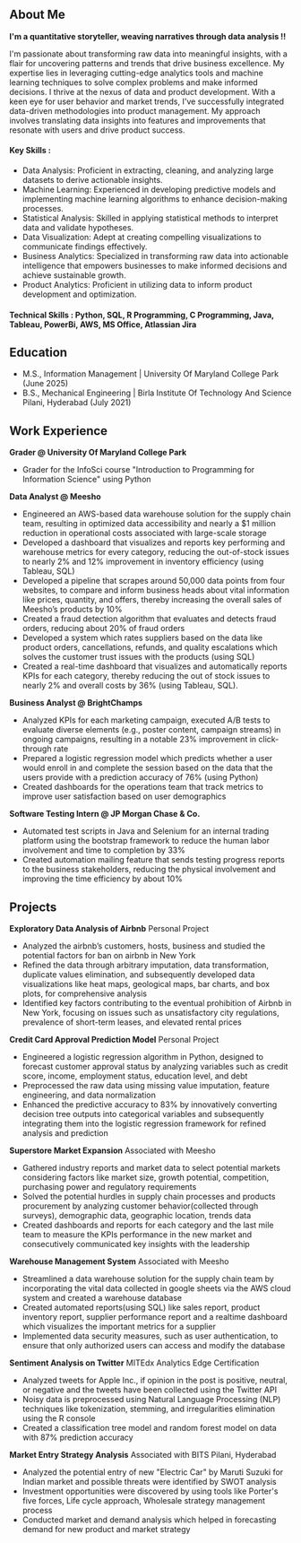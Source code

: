 ## About Me
**I'm a quantitative storyteller, weaving narratives through data analysis !!**

I'm passionate about transforming raw data into meaningful insights, with a flair for uncovering patterns and trends that drive business excellence. My expertise lies in leveraging cutting-edge analytics tools and machine learning techniques to solve complex problems and make informed decisions. I thrive at the nexus of data and product development. With a keen eye for user behavior and market trends, I've successfully integrated data-driven methodologies into product management. My approach involves translating data insights into features and improvements that resonate with users and drive product success.

#### Key Skills :
- Data Analysis: Proficient in extracting, cleaning, and analyzing large datasets to derive actionable insights.
- Machine Learning: Experienced in developing predictive models and implementing machine learning algorithms to enhance decision-making processes.
- Statistical Analysis: Skilled in applying statistical methods to interpret data and validate hypotheses.
- Data Visualization: Adept at creating compelling visualizations to communicate findings effectively.
- Business Analytics: Specialized in transforming raw data into actionable intelligence that empowers businesses to make informed decisions and achieve sustainable growth.
- Product Analytics: Proficient in utilizing data to inform product development and optimization.

#### Technical Skills : Python, SQL, R Programming, C Programming, Java, Tableau, PowerBi, AWS, MS Office, Atlassian Jira

## Education
- M.S., Information Management | University Of Maryland College Park (June 2025)
- B.S., Mechanical Engineering | Birla Institute Of Technology And Science Pilani, Hyderabad (July 2021)

## Work Experience
**Grader @ University Of Maryland College Park**
- Grader for the InfoSci course "Introduction to Programming for Information Science" using Python

**Data Analyst @ Meesho**
- Engineered an AWS-based data warehouse solution for the supply chain team, resulting in optimized data accessibility and nearly  a $1 million reduction in operational costs associated with large-scale storage
- Developed a dashboard that visualizes and reports key performing and warehouse metrics for every category, reducing the out-of-stock issues to nearly 2% and 12% improvement in inventory efficiency (using Tableau, SQL)
- Developed a pipeline that scrapes around 50,000 data points from four websites, to compare and inform business heads about vital information like prices, quantity, and offers, thereby increasing the overall sales of Meesho’s products by 10%
- Created a fraud detection algorithm that evaluates and detects fraud orders, reducing about 20% of fraud orders
- Developed a system which rates suppliers based on the data like product orders, cancellations, refunds, and quality escalations which solves the customer trust issues with the products (using SQL)
- Created a real-time dashboard that visualizes and automatically reports KPIs for each category, thereby reducing the out of stock issues to nearly 2% and overall costs by 36% (using Tableau, SQL).

**Business Analyst @ BrightChamps**
- Analyzed KPIs for each marketing campaign, executed A/B tests to evaluate diverse elements (e.g., poster content, campaign streams) in ongoing campaigns, resulting in a notable 23% improvement in click-through rate
- Prepared a logistic regression model which predicts whether a user would enroll in and complete the session based on the data that the users provide with a prediction accuracy of 76% (using Python)
- Created dashboards for the operations team that track metrics to improve user satisfaction based on user demographics

**Software Testing Intern @ JP Morgan Chase & Co.**
- Automated test scripts in Java and Selenium for an internal trading platform using the bootstrap framework to reduce the human labor involvement and time to completion by 33%
- Created automation mailing feature that sends testing progress reports to the business stakeholders, reducing the physical involvement and improving the time efficiency by about 10%

## Projects
**Exploratory Data Analysis of Airbnb**
Personal Project
- Analyzed the airbnb’s customers, hosts, business and studied the potential factors for ban on airbnb in New York
- Refined the data through arbitrary imputation, data transformation, duplicate values elimination, and subsequently developed data visualizations like heat maps, geological maps, bar charts, and box plots, for comprehensive analysis
- Identified key factors contributing to the eventual prohibition of Airbnb in New York, focusing on issues such as unsatisfactory city regulations, prevalence of short-term leases, and elevated rental prices

**Credit Card Approval Prediction Model**
Personal Project
- Engineered a logistic regression algorithm in Python, designed to forecast customer approval status by analyzing variables such as credit score, income, employment status, education level, and debt
- Preprocessed the raw data using missing value imputation, feature engineering, and data normalization
- Enhanced the predictive accuracy to 83% by innovatively converting decision tree outputs into categorical variables and subsequently integrating them into the logistic regression framework for refined analysis and prediction

**Superstore Market Expansion**
Associated with Meesho
- Gathered industry reports and market data to select potential markets considering factors like market size, growth potential, competition, purchasing power and regulatory requirements
- Solved the potential hurdles in supply chain processes and products procurement by analyzing customer behavior(collected through surveys), demographic data, geographic location, trends data
- Created dashboards and reports for each category and the last mile team to measure the KPIs performance in the new market and consecutively communicated key insights with the leadership

**Warehouse Management System**
Associated with Meesho
- Streamlined a data warehouse solution for the supply chain team by incorporating the vital data collected in google sheets via the AWS cloud system and created a warehouse database
- Created automated reports(using SQL) like sales report, product inventory report, supplier performance report and a realtime dashboard which visualizes the important metrics for a supplier
- Implemented data security measures, such as user authentication, to ensure that only authorized users can access and modify the database

**Sentiment Analysis on Twitter**
MITEdx Analytics Edge Certification
- Analyzed tweets for Apple Inc., if opinion in the post is positive, neutral, or negative and the tweets have been collected using the Twitter API
- Noisy data is preprocessed using Natural Language Processing (NLP) techniques like tokenization, stemming, and irregularities elimination using the R console
- Created a classification tree model and random forest model on data with 87% prediction accuracy


**Market Entry Strategy Analysis**
Associated with BITS Pilani, Hyderabad
- Analyzed the potential entry of new "Electric Car" by Maruti Suzuki for Indian market and possible threats were identified by SWOT analysis 
- Investment opportunities were discovered by using tools like Porter's five forces, Life cycle approach, Wholesale strategy management process 
- Conducted market and demand analysis which helped in forecasting demand for new product and market strategy
